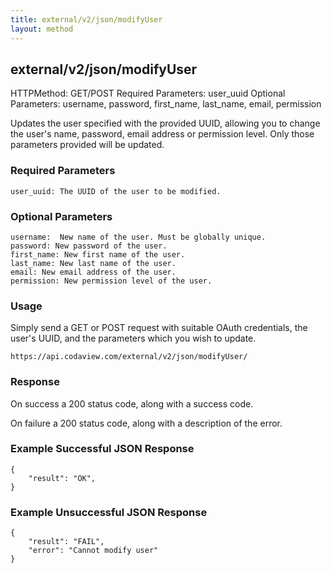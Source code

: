 ```yaml
---
title: external/v2/json/modifyUser
layout: method
---
```

## external/v2/json/modifyUser

HTTPMethod: GET/POST
Required Parameters: user_uuid
Optional Parameters: username, password, first_name, last_name, email, permission

Updates the user specified with the provided UUID, allowing you to change the user's name, password, email address or permission level. Only those parameters provided will be updated.

### Required Parameters

    user_uuid: The UUID of the user to be modified.

### Optional Parameters

    username:  New name of the user. Must be globally unique.
    password: New password of the user.
    first_name: New first name of the user.
    last_name: New last name of the user.
    email: New email address of the user.
    permission: New permission level of the user.

### Usage

Simply send a GET or POST request with suitable OAuth credentials, the user's UUID, and the parameters which
you wish to update.

`https://api.codaview.com/external/v2/json/modifyUser/`

### Response

On success a 200 status code, along with a success code.

On failure a 200 status code, along with a description of the error.

### Example Successful JSON Response

    {
        "result": "OK",
    }

### Example Unsuccessful JSON Response

    {
        "result": "FAIL",
        "error": "Cannot modify user" 
    }
